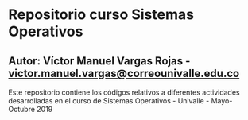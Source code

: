 # Repositorio curso Sistemas Operativos
## Autor: Víctor Manuel Vargas Rojas - victor.manuel.vargas@correounivalle.edu.co

Este repositorio contiene los códigos relativos a diferentes actividades
desarrolladas en el curso de Sistemas Operativos - Univalle - Mayo-Octubre 2019

